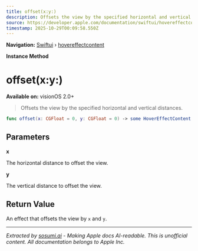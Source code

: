```yaml
---
title: offset(x:y:)
description: Offsets the view by the specified horizontal and vertical distances.
source: https://developer.apple.com/documentation/swiftui/hovereffectcontent/offset(x:y:)
timestamp: 2025-10-29T00:09:58.550Z
---
```


**Navigation:** [Swiftui](/documentation/swiftui) › [hovereffectcontent](/documentation/swiftui/hovereffectcontent)

**Instance Method**

# offset(x:y:)

**Available on:** visionOS 2.0+

> Offsets the view by the specified horizontal and vertical distances.

```swift
func offset(x: CGFloat = 0, y: CGFloat = 0) -> some HoverEffectContent
```

## Parameters

**x**

The horizontal distance to offset the view.



**y**

The vertical distance to offset the view.



## Return Value

An effect that offsets the view by `x` and `y`.

---

*Extracted by [sosumi.ai](https://sosumi.ai) - Making Apple docs AI-readable.*
*This is unofficial content. All documentation belongs to Apple Inc.*
